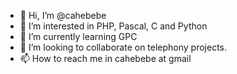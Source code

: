- 👋 Hi, I’m @cahebebe
- 👀 I’m interested in PHP, Pascal, C and Python
- 🌱 I’m currently learning GPC
- 💞️ I’m looking to collaborate on telephony projects.
- 📫 How to reach me in cahebebe at gmail

<!---
cahebebe/cahebebe is a ✨ special ✨ repository because its `README.md` (this file) appears on your GitHub profile.
You can click the Preview link to take a look at your changes.
--->
